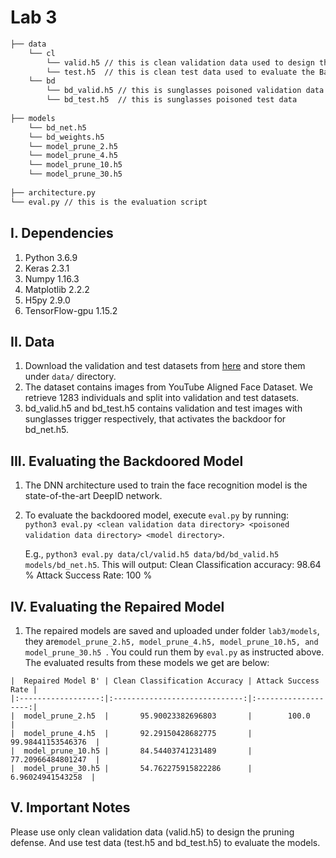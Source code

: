 # Lab 3

```bash
├── data 
    └── cl
        └── valid.h5 // this is clean validation data used to design the defense
        └── test.h5  // this is clean test data used to evaluate the BadNet
    └── bd
        └── bd_valid.h5 // this is sunglasses poisoned validation data
        └── bd_test.h5  // this is sunglasses poisoned test data
        
├── models
    └── bd_net.h5
    └── bd_weights.h5
    └── model_prune_2.h5
    └── model_prune_4.h5
    └── model_prune_10.h5
    └── model_prune_30.h5
    
├── architecture.py
└── eval.py // this is the evaluation script
```

## I. Dependencies
   1. Python 3.6.9
   2. Keras 2.3.1
   3. Numpy 1.16.3
   4. Matplotlib 2.2.2
   5. H5py 2.9.0
   6. TensorFlow-gpu 1.15.2
   
## II. Data
   1. Download the validation and test datasets from [here](https://drive.google.com/drive/folders/1Rs68uH8Xqa4j6UxG53wzD0uyI8347dSq?usp=sharing) and store them under `data/` directory.
   2. The dataset contains images from YouTube Aligned Face Dataset. We retrieve 1283 individuals and split into validation and test datasets.
   3. bd_valid.h5 and bd_test.h5 contains validation and test images with sunglasses trigger respectively, that activates the backdoor for bd_net.h5. 

## III. Evaluating the Backdoored Model
   1. The DNN architecture used to train the face recognition model is the state-of-the-art DeepID network. 
   2. To evaluate the backdoored model, execute `eval.py` by running:  
      `python3 eval.py <clean validation data directory> <poisoned validation data directory> <model directory>`.
      
      E.g., `python3 eval.py data/cl/valid.h5 data/bd/bd_valid.h5 models/bd_net.h5`. This will output:
      Clean Classification accuracy: 98.64 %
      Attack Success Rate: 100 %
## IV. Evaluating the Repaired Model
   1. The repaired models are saved and uploaded under folder `lab3/models`, they are```model_prune_2.h5, model_prune_4.h5, model_prune_10.h5, and model_prune_30.h5 ```. You could run them by `eval.py` as instructed above.
    The evaluated results from these models we get are below:
    
    |  Repaired Model B' | Clean Classification Accuracy | Attack Success Rate |
    |:------------------:|:-----------------------------:|:-------------------:|
    |  model_prune_2.h5  |       95.90023382696803       |        100.0        |
    |  model_prune_4.h5  |       92.29150428682775       |  99.98441153546376  |
    |  model_prune_10.h5 |       84.54403741231489       |  77.20966484801247  |
    |  model_prune_30.h5 |       54.762275915822286      |   6.96024941543258  |
## V. Important Notes
Please use only clean validation data (valid.h5) to design the pruning defense. And use test data (test.h5 and bd_test.h5) to evaluate the models. 
